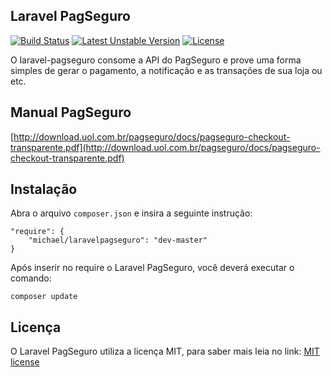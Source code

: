 ## Laravel PagSeguro

[![Build Status](https://travis-ci.org/michaeldouglas/laravel-pagseguro.svg?branch=master)](https://travis-ci.org/michaeldouglas/laravel-pagseguro)
[![Latest Unstable Version](https://poser.pugx.org/leaphly/cart-bundle/v/unstable.svg)](//packagist.org/packages/michael/laravelpagseguro)
[![License](https://poser.pugx.org/leaphly/cart-bundle/license.svg)](https://packagist.org/packages/michael/laravelpagseguro)

O laravel-pagseguro consome a API do PagSeguro e prove uma forma 
simples de gerar o pagamento, a notificação e as transações de sua loja ou etc.

## Manual PagSeguro
[http://download.uol.com.br/pagseguro/docs/pagseguro-checkout-transparente.pdf](http://download.uol.com.br/pagseguro/docs/pagseguro-checkout-transparente.pdf)

## Instalação

Abra o arquivo `composer.json` e insira a seguinte instrução:

    "require": {
        "michael/laravelpagseguro": "dev-master"
    }

Após inserir no require o Laravel PagSeguro, você deverá executar o comando:

    composer update

## Licença

O Laravel PagSeguro utiliza a licença MIT, para saber mais leia no link: [MIT license](http://opensource.org/licenses/MIT)